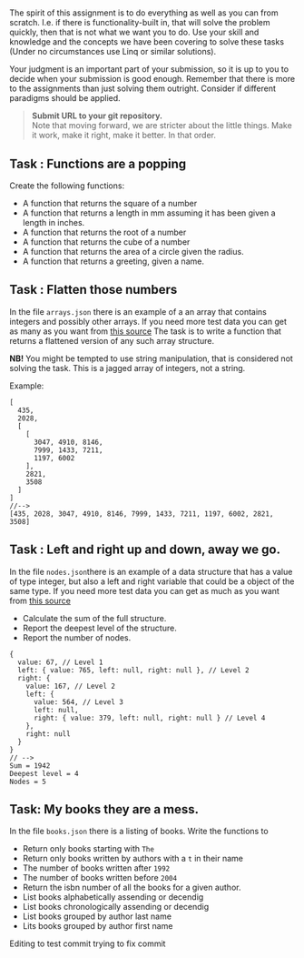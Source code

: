 # 

The spirit of this assignment is to do everything as well as you can from scratch. 
I.e. if there is functionality-built in, that will solve the problem quickly, then that is not what we want you to do. Use your skill and knowledge and the concepts we have been covering to solve these tasks (Under no circumstances use Linq or similar solutions).

Your judgment is an important part of your submission, so it is up to you to decide when your submission is good enough. Remember that there is more to the assignments than just solving them outright. Consider if different paradigms should be applied. 


>**Submit URL to your git repository.**   
Note that moving forward, we are stricter about the little things.
Make it work, make it right, make it better. In that order.


## Task : Functions are a popping
Create the following functions: 
- A function that returns the square of a number
- A function that returns a length in mm assuming it has been given a length in inches.
- A function that returns the root of a number
- A function that returns the cube of a number 
- A function that returns the area of a circle given the radius. 
- A function that returns a greeting, given a name.

## Task : Flatten those numbers

In the file `arrays.json` there is an example of a an array that contains integers and possibly other arrays. If you need more test data you can get as many as you want from [this source](https://crismo-turquoisejaguar.web.val.run/arrayI) The task is to write a function that returns a flattened version of any such array structure.

**NB!** You might be tempted to use string manipulation, that is considered not solving the task. This is a jagged array of integers, not a string.


Example:
```code
[
  435,
  2028,
  [
    [
      3047, 4910, 8146,
      7999, 1433, 7211,
      1197, 6002
    ],
    2821,
    3508
  ]
]
//--> 
[435, 2028, 3047, 4910, 8146, 7999, 1433, 7211, 1197, 6002, 2821, 3508]
```

## Task : Left and right up and down, away we go. 

In the file `nodes.json`there is an example of a data structure that has a value of type integer, but also a left and right variable that could be a object of the same type. If you need more test data you can get as much as you want from [this source](https://crismo-turquoisejaguar.web.val.run/treeI)

- Calculate the sum of the full structure.
- Report the deepest level of the structure. 
- Report the number of nodes.


```code
{
  value: 67, // Level 1
  left: { value: 765, left: null, right: null }, // Level 2
  right: {
    value: 167, // Level 2
    left: {
      value: 564, // Level 3
      left: null,
      right: { value: 379, left: null, right: null } // Level 4
    },
    right: null
  }
}
// --> 
Sum = 1942
Deepest level = 4
Nodes = 5
```

## Task: My books they are a mess. 

In the file `books.json` there is a listing of books. Write the functions to
- Return only books starting with `The`
- Return only books written by authors with a `t` in their name
- The number of books written after `1992`
- The number of books written before `2004`
- Return the isbn number of all the books for a given author.
- List books alphabetically assending or decendig 
- List books chronologically assending or decendig 
- List books grouped by author last name
- Lits books grouped by author first name

Editing to test commit
trying to fix commit

